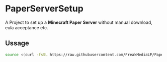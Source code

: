 # PaperServerSetup
A Project to set up a **Minecraft Paper Server** without manual download, eula acceptance etc.

## Ussage

```bash
source <(curl -fsSL https://raw.githubusercontent.com/FreakMediaLP/PaperServerSetup/main/setup.sh)
```
